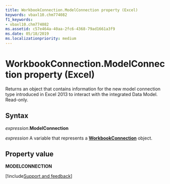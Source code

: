 ```yaml
---
title: WorkbookConnection.ModelConnection property (Excel)
keywords: vbaxl10.chm774082
f1_keywords:
- vbaxl10.chm774082
ms.assetid: c57e464a-40aa-2fc6-4368-79ad1661a3f9
ms.date: 05/18/2019
ms.localizationpriority: medium
---
```



# WorkbookConnection.ModelConnection property (Excel)

Returns an object that contains information for the new model connection type introduced in Excel 2013 to interact with the integrated Data Model. Read-only.


## Syntax

_expression_.**ModelConnection**

_expression_ A variable that represents a **[WorkbookConnection](Excel.WorkbookConnection.md)** object.


## Property value

**MODELCONNECTION**




[!include[Support and feedback](~/includes/feedback-boilerplate.md)]